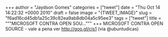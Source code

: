 
+++
author = "Jaydson Gomes"
categories = ["tweet"]
date = "Thu Oct 14 14:22:32 +0000 2010"
draft = false
image = "{TWEET_IMAGE}"
slug = "f6ad16cd45db1a25c39c82ea9ab8db04a5c95ee3"
tags = ["tweet"]
title = """MICROSOFT CONTRA OPEN SOU..."""
+++
MICROSOFT CONTRA OPEN SOURCE - vale a pena ver http://goo.gl/cjs1 (via @ubuntudicas)
